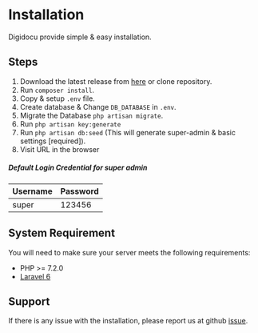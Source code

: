 # Installation

Digidocu provide simple & easy installation.

## Steps
1. Download the latest release from [here](https://github.com/harish81/digidocu/releases) or clone repository.
2. Run `composer install`.
3. Copy & setup `.env` file.
4. Create database & Change `DB_DATABASE` in `.env`.
5. Migrate the Database `php artisan migrate`.
6. Run `php artisan key:generate`
7. Run `php artisan db:seed` (This will generate super-admin & basic settings [required]).
8. Visit URL in the browser

##### Default Login Credential for super admin
| Username | Password |
|----------|----------|
| super    | 123456   |

## System Requirement
You will need to make sure your server meets the following requirements:
 - PHP >= 7.2.0
 - [Laravel 6](https://laravel.com/docs/6.x#server-requirements)

## Support
If there is any issue with the installation, please report us at 
github [issue](https://github.com/harish81/digidocu/issues).
